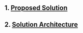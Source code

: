 ## 1.  [Proposed Solution](https://github.com/IBM-EPBL/IBM-Project-7448-1658857113/blob/main/Project-Design%20%26%20Planning/Project%20Design%20Phase-1/Janeswaran/Proposed%20Solution%20-%20PNT2022TMID01309.pdf)

## 2.  [Solution Architecture](https://github.com/IBM-EPBL/IBM-Project-7448-1658857113/blob/main/Project-Design%20%26%20Planning/Project%20Design%20Phase-1/Janeswaran/Problem%20Solution%20Fit%20and%20Solution%20Architecture.pdf)

